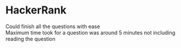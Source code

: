 # HackerRank

Could finish all the questions with ease  
Maximum time took for a question was around 5 minutes not including reading the question
